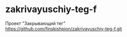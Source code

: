 # zakrivayuschiy-teg-f
Проект "Закрывающий тег"
https://github.com/finskishpion/zakrivayuschiy-teg-f.git
